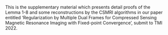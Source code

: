 This is the supplementary material which presents detail proofs of the Lemma 1-8 and some reconstructions by the CSMRI algorithms in our paper entitled ‘Regularization by Multiple Dual Frames for Compressed Sensing Magnetic Resonance Imaging with Fixed-point Convergence’, submit to TMI 2022.
